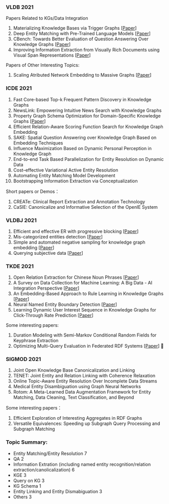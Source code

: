 ### VLDB 2021
Papers Related to KGs/Data Integration
1. Materializing Knowledge Bases via Trigger Graphs [[Paper](https://vldb.org/pvldb/vol14/p943-tsamoura.pdf)]
2. Deep Entity Matching with Pre-Trained Language Models [[Paper](https://vldb.org/pvldb/vol14/p50-li.pdf)]
3. CBench: Towards Better Evaluation of Question Answering Over Knowledge Graphs [[Paper](https://vldb.org/pvldb/vol14/p1325-orogat.pdf)]
4. Improving Information Extraction from Visually Rich Documents using Visual Span Representations [[Paper](https://vldb.org/pvldb/vol14/p822-sarkhel.pdf)]

Papers of Other Interesting Topics:
1. Scaling Atributed Network Embedding to Massive Graphs [[Paper](https://vldb.org/pvldb/vol14/p37-yang.pdf)]

### ICDE 2021
1. Fast Core-based Top-k Frequent Pattern Discovery in Knowledge Graphs
2. NewsLink: Empowering Intuitive News Search with Knowledge Graphs
3. Property Graph Schema Optimization for Domain-Specific Knowledge Graphs [[Paper](https://arxiv.org/pdf/2003.11580.pdf)]
4. Efficient Relation-Aware Scoring Function Search for Knowledge Graph Embedding
5. SAKE: Spatial Question Answering over Knowledge Graph Based on Embedding Techniques
6. Influence Maximization Based on Dynamic Personal Perception in Knowledge Graph 
7. End-to-end Task Based Parallelization for Entity Resolution on Dynamic Data 
8. Cost–effective Variational Active Entity Resolution
9. Automating Entity Matching Model Development
10. Bootstrapping Information Extraction via Conceptualization

Short papers or Demos：
1. CREATe: Clinical Report Extraction and Annotation Technology
2. CaSIE: Canonicalize and Informative Selection of the OpenIE System

### VLDBJ 2021
1. Efficient and effective ER with progressive blocking [[Paper](https://link.springer.com/article/10.1007/s00778-021-00656-7)]
2. Mis-categorized entities detection [[Paper](https://link.springer.com/article/10.1007/s00778-021-00653-w)]
3. Simple and automated negative sampling for knowledge graph embedding [[Paper](https://link.springer.com/article/10.1007/s00778-020-00640-7)]
4. Querying subjective data [[Paper](https://link.springer.com/article/10.1007/s00778-020-00634-5)]

### TKDE 2021
1. Open Relation Extraction for Chinese Noun Phrases [[Paper](https://ieeexplore.ieee.org/document/8903488/)]
2. A Survey on Data Collection for Machine Learning: A Big Data - AI Integration Perspective [[Paper](https://ieeexplore.ieee.org/document/8862913/)]
3. An Embedding-Based Approach to Rule Learning in Knowledge Graphs [[Paper](https://ieeexplore.ieee.org/document/8839576/)]
4. Neural Named Entity Boundary Detection [[Paper](https://ieeexplore.ieee.org/document/9039695/)]
5. Learning Dynamic User Interest Sequence in Knowledge Graphs for Click-Through Rate Prediction [[Paper](https://ieeexplore.ieee.org/document/9409651)]

Some interesting papers:
1. Duration Modeling with Semi-Markov Conditional Random Fields for Keyphrase Extraction
2. Optimizing Multi-Query Evaluation in Federated RDF Systems [[Paper](https://ieeexplore.ieee.org/document/8868210)] 🤩

### SIGMOD 2021
1. Joint Open Knowledge Base Canonicalization and Linking
2. TENET: Joint Entity and Relation Linking with Coherence Relaxation
3. Online Topic-Aware Entity Resolution Over Incomplete Data Streams
4. Medical Entity Disambiguation using Graph Neural Networks
5. Rotom: A Meta-Learned Data Augmentation Framework for Entity Matching, Data Cleaning, Text Classification, and Beyond

Some interesting papers：
1. Efficient Exploration of Interesting Aggregates in RDF Graphs
2. Versatile Equivalences: Speeding up Subgraph Query Processing and Subgraph Matching

### Topic Summary:
* Entity Matching/Entity Resolution 7
* QA 2
* Information Extration (including named entity recognition/relation extraction/canolicalization) 6
* KGE 3
* Query on KG 3
* KG Schema 1
* Entity Linking and Entity Dismabiguation 3
* Others 3
